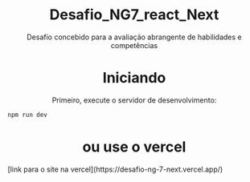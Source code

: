 
<h1 align="center">Desafio_NG7_react_Next</h1>

 <p align="center"> Desafio concebido para a avaliação abrangente de habilidades e competências

  <h1 align="center"> Iniciando </h1>

<p align="center">Primeiro, execute o servidor de desenvolvimento:

```bash
npm run dev
```
<h1 align="center">ou use o vercel</h1>

<link align="center">[link para o site na vercel](https://desafio-ng-7-next.vercel.app/)</link>

<h1 align="center"></h1>
<p align="center"></p>
